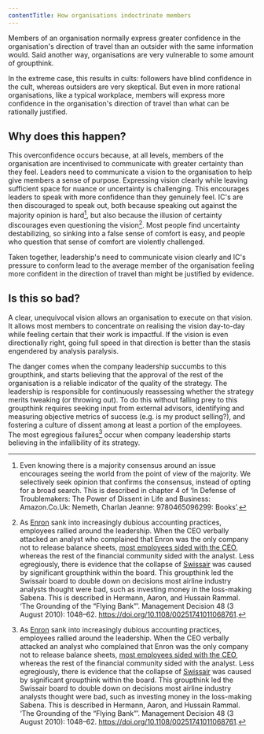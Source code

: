 ```yaml
---
contentTitle: How organisations indoctrinate members
---
```


Members of an organisation normally express greater confidence in the organisation's direction of travel than an outsider with the same information would. Said another way, organisations are very vulnerable to some amount of groupthink.

In the extreme case, this results in cults: followers have blind confidence in the cult, whereas outsiders are very skeptical. But even in more rational organisations, like a typical workplace, members will express more confidence in the organisation's direction of travel than what can be rationally justified.

## Why does this happen?

This overconfidence occurs because, at all levels, members of the organisation are incentivised to communicate with greater certainty than they feel. Leaders need to communicate a vision to the organisation to help give members a sense of purpose. Expressing vision clearly while leaving sufficient space for nuance or uncertainty is challenging. This encourages leaders to speak with more confidence than they genuinely feel. IC's are then discouraged to speak out, both because speaking out against the majority opinion is hard[^2], but also because the illusion of certainty discourages even questioning the vision[^3]. Most people find uncertainty destabilizing, so sinking into a false sense of comfort is easy, and people who question that sense of comfort are violently challenged.

Taken together, leadership's need to communicate vision clearly and IC's pressure to conform lead to the average member of the organisation feeling more confident in the direction of travel than might be justified by evidence.

## Is this so bad?

A clear, unequivocal vision allows an organisation to execute on that vision. It allows most members to concentrate on realising the vision day-to-day while feeling certain that their work is impactful. If the vision is even directionally right, going full speed in that direction is better than the stasis engendered by analysis paralysis.

The danger comes when the company leadership succumbs to this groupthink, and starts believing that the approval of the rest of the organisation is a reliable indicator of the quality of the strategy. The leadership is responsible for continuously reassessing whether the strategy merits tweaking (or throwing out). To do this without falling prey to this groupthink requires seeking input from external advisors, identifying and measuring objective metrics of success (e.g. is my product selling?), and fostering a culture of dissent among at least a portion of the employees. The most egregious failures[^3] occur when company leadership starts believing in the infallibility of its strategy.

[^1]: There is plenty of evidence in the psychology literature that suggests people make poor decisions just to follow the majority. The most famous example is the [Asch conformity experiments](https://en.wikipedia.org/wiki/Asch_conformity_experiments): test subjects were very strongly influenced by the majority which, unbeknownst to the subject, was made up entirely of confederates of the experimenter. The influence was sufficiently strong that test subjects often trusted the majority over their own eyes.
[^2]: Even knowing there is a majority consensus around an issue encourages seeing the world from the point of view of the majority. We selectively seek opinion that confirms the consensus, instead of opting for a broad search. This is described in chapter 4 of ‘In Defense of Troublemakers: The Power of Dissent in Life and Business: Amazon.Co.Uk: Nemeth, Charlan Jeanne: 9780465096299: Books’.
[^3]: As [Enron](https://en.wikipedia.org/wiki/Enron_scandal) sank into increasingly dubious accounting practices, employees rallied around the leadership. When the CEO verbally attacked an analyst who complained that Enron was the only company not to release balance sheets, [most employees sided with the CEO](https://www.webcitation.org/5tZ2MXiZi?url=http://www.forbes.com/2009/07/10/ceo-anger-management-ceonetwork-leadership-outbursts_slide_2.html), whereas the rest of the financial community sided with the analyst. Less egregiously, there is evidence that the collapse of [Swissair](https://en.wikipedia.org/wiki/Swissair) was caused by significant groupthink within the board. This groupthink led the Swissair board to double down on decisions most airline industry analysts thought were bad, such as investing money in the loss-making Sabena. This is described in Hermann, Aaron, and Hussain Rammal. ‘The Grounding of the “Flying Bank”’. Management Decision 48 (3 August 2010): 1048–62. https://doi.org/10.1108/00251741011068761.

